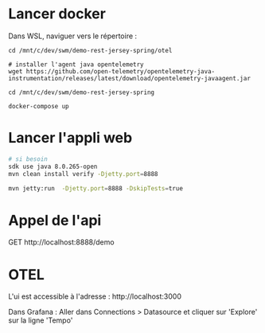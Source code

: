 # Lancer docker

Dans WSL, naviguer vers le répertoire :

```shell
cd /mnt/c/dev/swm/demo-rest-jersey-spring/otel

# installer l'agent java opentelemetry
wget https://github.com/open-telemetry/opentelemetry-java-instrumentation/releases/latest/download/opentelemetry-javaagent.jar
```

```shell
cd /mnt/c/dev/swm/demo-rest-jersey-spring

docker-compose up
```

# Lancer l'appli web

```sh
# si besoin
sdk use java 8.0.265-open
mvn clean install verify -Djetty.port=8888

mvn jetty:run  -Djetty.port=8888 -DskipTests=true
```

# Appel de l'api

GET http://localhost:8888/demo


# OTEL

L'ui est accessible à l'adresse : http://localhost:3000

Dans Grafana : Aller dans Connections > Datasource et cliquer sur 'Explore' sur la ligne 'Tempo'

